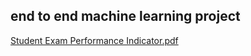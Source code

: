## end to end machine learning project
[Student Exam Performance Indicator.pdf](https://github.com/user-attachments/files/17715652/Student.Exam.Performance.Indicator.pdf)
